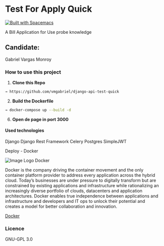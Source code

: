 # Test For Apply Quick

[![Built with Spacemacs](https://cdn.rawgit.com/syl20bnr/spacemacs/442d025779da2f62fc86c2082703697714db6514/assets/spacemacs-badge.svg)](http://spacemacs.org)

A Bill Application for Use probe knowledge

## Candidate:
Gabriel Vargas Monroy

### How to use this project

1. **Clone this Repo**
  ```sh
  → https://github.com/vmgabriel/django-api-test-quick
  ```

2. **Build the Dockerfile**
  ```sh
  → docker-compose up --build -d
  ```

6. **Open de page in port 3000**


#### Used technologies

Django
Django Rest Framework
Celery
Postgres
SimpleJWT

Deploy - Docker

![Image Logo Docker](image/docker.png "Image Docker")

Docker is the company driving the container movement and the only container platform provider to address every application across the hybrid cloud. Today’s businesses are under pressure to digitally transform but are constrained by existing applications and infrastructure while rationalizing an increasingly diverse portfolio of clouds, datacenters and application architectures. Docker enables true independence between applications and infrastructure and developers and IT ops to unlock their potential and creates a model for better collaboration and innovation. 

[Docker](https://www.docker.com/ "Docker link")


### Licence

GNU-GPL 3.0
